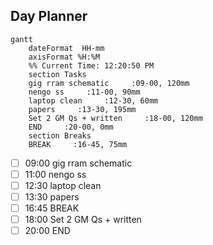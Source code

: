 ## Day Planner
```mermaid
gantt
    dateFormat  HH-mm
    axisFormat %H:%M
    %% Current Time: 12:20:50 PM
    section Tasks
    gig rram schematic     :09-00, 120mm
    nengo ss     :11-00, 90mm
    laptop clean     :12-30, 60mm
    papers     :13-30, 195mm
    Set 2 GM Qs + written     :18-00, 120mm
    END     :20-00, 0mm
    section Breaks
    BREAK     :16-45, 75mm
```

- [ ] 09:00 gig rram schematic
- [ ] 11:00 nengo ss
- [ ] 12:30 laptop clean
- [ ] 13:30 papers
- [ ] 16:45 BREAK
- [ ] 18:00 Set 2 GM Qs + written
- [ ] 20:00 END